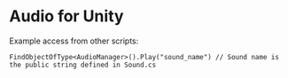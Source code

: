 # Audio for Unity

Example access from other scripts:

```
FindObjectOfType<AudioManager>().Play("sound_name") // Sound name is the public string defined in Sound.cs
```
